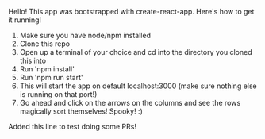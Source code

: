 Hello! This app was bootstrapped with create-react-app. Here's how to get it running!

1) Make sure you have node/npm installed
2) Clone this repo
3) Open up a terminal of your choice and cd into the directory you cloned this into
4) Run 'npm install'
5) Run 'npm run start'
6) This will start the app on default localhost:3000 (make sure nothing else is running on that port!)
7) Go ahead and click on the arrows on the columns and see the rows magically sort themselves! Spooky! :)

Added this line to test doing some PRs!
